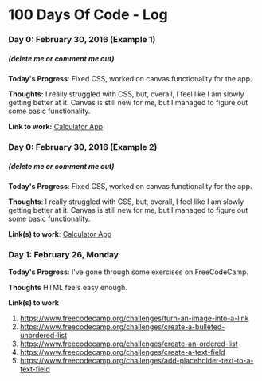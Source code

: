 # 100 Days Of Code - Log

### Day 0: February 30, 2016 (Example 1)
##### (delete me or comment me out)

**Today's Progress**: Fixed CSS, worked on canvas functionality for the app.

**Thoughts:** I really struggled with CSS, but, overall, I feel like I am slowly getting better at it. Canvas is still new for me, but I managed to figure out some basic functionality.

**Link to work:** [Calculator App](http://www.example.com)

### Day 0: February 30, 2016 (Example 2)
##### (delete me or comment me out)

**Today's Progress**: Fixed CSS, worked on canvas functionality for the app.

**Thoughts**: I really struggled with CSS, but, overall, I feel like I am slowly getting better at it. Canvas is still new for me, but I managed to figure out some basic functionality.

**Link(s) to work**: [Calculator App](http://www.example.com)


### Day 1: February 26, Monday

**Today's Progress**: I've gone through some exercises on FreeCodeCamp.

**Thoughts** HTML feels easy enough.

**Link(s) to work**
1. https://www.freecodecamp.org/challenges/turn-an-image-into-a-link
2. https://www.freecodecamp.org/challenges/create-a-bulleted-unordered-list
3. https://www.freecodecamp.org/challenges/create-an-ordered-list
4. https://www.freecodecamp.org/challenges/create-a-text-field
5. https://www.freecodecamp.org/challenges/add-placeholder-text-to-a-text-field
